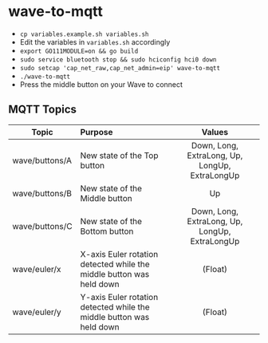 # wave-to-mqtt
- `cp variables.example.sh variables.sh`
- Edit the variables in `variables.sh` accordingly 
- `export GO111MODULE=on && go build`
- `sudo service bluetooth stop && sudo hciconfig hci0 down`
- `sudo setcap 'cap_net_raw,cap_net_admin=eip' wave-to-mqtt`
- `./wave-to-mqtt`
- Press the middle button on your Wave to connect

## MQTT Topics
| Topic         | Purpose                                 | Values                                         |
| --------------|:----------------------------------------|:----------------------------------------------:|
|wave/buttons/A | New state of the Top button             | Down, Long, ExtraLong, Up, LongUp, ExtraLongUp |
|wave/buttons/B | New state of the Middle button          | Up                                             |
|wave/buttons/C | New state of the Bottom button          | Down, Long, ExtraLong, Up, LongUp, ExtraLongUp |
|wave/euler/x   | X-axis Euler rotation detected while the middle button was held down | (Float)           |
|wave/euler/y   | Y-axis Euler rotation detected while the middle button was held down | (Float)           |

